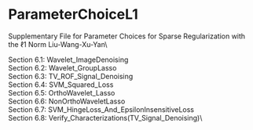 # ParameterChoiceL1
Supplementary File for Parameter Choices for Sparse Regularization with the ℓ1 Norm Liu-Wang-Xu-Yan\

Section 6.1: Wavelet_ImageDenoising\
Section 6.2: Wavelet_GroupLasso\
Section 6.3: TV_ROF_Signal_Denoising\
Section 6.4: SVM_Squared_Loss\
Section 6.5: OrthoWavelet_Lasso\
Section 6.6: NonOrthoWaveletLasso\
Section 6.7: SVM_HingeLoss_And_EpsilonInsensitiveLoss\
Section 6.8: Verify_Characterizations(TV_Signal_Denoising)\
